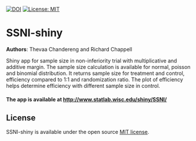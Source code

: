 [![DOI](https://zenodo.org/badge/122560390.svg)](https://zenodo.org/badge/latestdoi/122560390)
[![License: MIT](https://img.shields.io/badge/License-MIT-yellow.svg)](https://opensource.org/licenses/MIT)

# SSNI-shiny

**Authors**: Thevaa Chandereng and Richard Chappell

Shiny app for sample size in non-inferiority trial with multiplicative and additive margin. 
The sample size calculation is available for normal, poisson and binomial distribution. 
It returns sample size for treatment and control, efficiency compared to 1:1 and randomization ratio.
The plot of efficiency helps determine efficiency with different sample size in control. 

#### The app is available at http://www.statlab.wisc.edu/shiny/SSNI/

License
------------
SSNI-shiny is available under the open source [MIT license](http://opensource.org/licenses/MIT).


